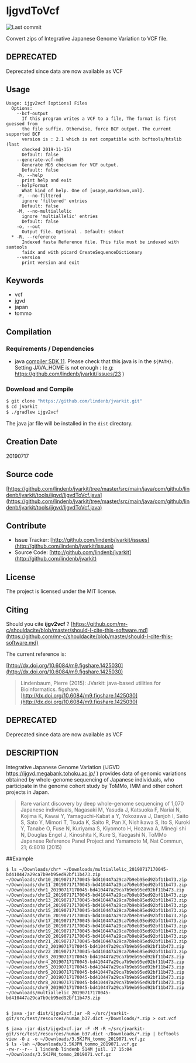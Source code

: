 # IjgvdToVcf

![Last commit](https://img.shields.io/github/last-commit/lindenb/jvarkit.png)

Convert zips of Integrative Japanese Genome Variation to VCF file.


## DEPRECATED

Deprecated since data are now available as VCF

## Usage

```
Usage: ijgv2vcf [options] Files
  Options:
    --bcf-output
      If this program writes a VCF to a file, The format is first guessed from 
      the file suffix. Otherwise, force BCF output. The current supported BCF 
      version is : 2.1 which is not compatible with bcftools/htslib (last 
      checked 2019-11-15)
      Default: false
    --generate-vcf-md5
      Generate MD5 checksum for VCF output.
      Default: false
    -h, --help
      print help and exit
    --helpFormat
      What kind of help. One of [usage,markdown,xml].
    -F, --no-filtered
      ignore 'filtered' entries
      Default: false
    -M, --no-multiallelic
      ignore 'multiallelic' entries
      Default: false
    -o, --out
      Output file. Optional . Default: stdout
  * -R, --reference
      Indexed fasta Reference file. This file must be indexed with samtools 
      faidx and with picard CreateSequenceDictionary
    --version
      print version and exit

```


## Keywords

 * vcf
 * jgvd
 * japan
 * tommo


## Compilation

### Requirements / Dependencies

* java [compiler SDK 11](https://jdk.java.net/11/). Please check that this java is in the `${PATH}`. Setting JAVA_HOME is not enough : (e.g: https://github.com/lindenb/jvarkit/issues/23 )


### Download and Compile

```bash
$ git clone "https://github.com/lindenb/jvarkit.git"
$ cd jvarkit
$ ./gradlew ijgv2vcf
```

The java jar file will be installed in the `dist` directory.


## Creation Date

20190717

## Source code 

[https://github.com/lindenb/jvarkit/tree/master/src/main/java/com/github/lindenb/jvarkit/tools/ijgvd/IjgvdToVcf.java](https://github.com/lindenb/jvarkit/tree/master/src/main/java/com/github/lindenb/jvarkit/tools/ijgvd/IjgvdToVcf.java)


## Contribute

- Issue Tracker: [http://github.com/lindenb/jvarkit/issues](http://github.com/lindenb/jvarkit/issues)
- Source Code: [http://github.com/lindenb/jvarkit](http://github.com/lindenb/jvarkit)

## License

The project is licensed under the MIT license.

## Citing

Should you cite **ijgv2vcf** ? [https://github.com/mr-c/shouldacite/blob/master/should-I-cite-this-software.md](https://github.com/mr-c/shouldacite/blob/master/should-I-cite-this-software.md)

The current reference is:

[http://dx.doi.org/10.6084/m9.figshare.1425030](http://dx.doi.org/10.6084/m9.figshare.1425030)

> Lindenbaum, Pierre (2015): JVarkit: java-based utilities for Bioinformatics. figshare.
> [http://dx.doi.org/10.6084/m9.figshare.1425030](http://dx.doi.org/10.6084/m9.figshare.1425030)


## DEPRECATED

Deprecated since data are now available as VCF

## DESCRIPTION

Integrative Japanese Genome Variation (iJGVD https://ijgvd.megabank.tohoku.ac.jp/ ) provides data of genomic variations obtained by whole-genome sequencing of Japanese individuals, who participate in the genome cohort study by ToMMo, IMM and other cohort projects in Japan.

> Rare variant discovery by deep whole-genome sequencing of 1,070 Japanese individuals, Nagasaki M, Yasuda J, Katsuoka F, Nariai N, Kojima K, Kawai Y, Yamaguchi-Kabat
a Y, Yokozawa J, Danjoh I, Saito S, Sato Y, Mimori T, Tsuda K, Saito R, Pan X, Nishikawa S, Ito S, Kuroki Y, Tanabe O, Fuse N, Kuriyama S, Kiyomoto H, Hozawa A, Minegi
shi N, Douglas Engel J, Kinoshita K, Kure S, Yaegashi N, ToMMo Japanese Reference Panel Project and Yamamoto M, Nat Commun, 21; 6:8018 (2015) 


##Example


```
$ ls ~/Downloads/chr* ~/Downloads/multiallelic_20190717170045-bd410447a29ca7b9eb95ed92bf11b473.zip 
~/Downloads/chr10_20190717170045-bd410447a29ca7b9eb95ed92bf11b473.zip
~/Downloads/chr11_20190717170045-bd410447a29ca7b9eb95ed92bf11b473.zip
~/Downloads/chr1_20190717170045-bd410447a29ca7b9eb95ed92bf11b473.zip
~/Downloads/chr12_20190717170045-bd410447a29ca7b9eb95ed92bf11b473.zip
~/Downloads/chr13_20190717170045-bd410447a29ca7b9eb95ed92bf11b473.zip
~/Downloads/chr14_20190717170045-bd410447a29ca7b9eb95ed92bf11b473.zip
~/Downloads/chr15_20190717170045-bd410447a29ca7b9eb95ed92bf11b473.zip
~/Downloads/chr16_20190717170045-bd410447a29ca7b9eb95ed92bf11b473.zip
~/Downloads/chr17_20190717170045-bd410447a29ca7b9eb95ed92bf11b473.zip
~/Downloads/chr18_20190717170045-bd410447a29ca7b9eb95ed92bf11b473.zip
~/Downloads/chr19_20190717170045-bd410447a29ca7b9eb95ed92bf11b473.zip
~/Downloads/chr20_20190717170045-bd410447a29ca7b9eb95ed92bf11b473.zip
~/Downloads/chr21_20190717170045-bd410447a29ca7b9eb95ed92bf11b473.zip
~/Downloads/chr2_20190717170045-bd410447a29ca7b9eb95ed92bf11b473.zip
~/Downloads/chr22_20190717170045-bd410447a29ca7b9eb95ed92bf11b473.zip
~/Downloads/chr3_20190717170045-bd410447a29ca7b9eb95ed92bf11b473.zip
~/Downloads/chr4_20190717170045-bd410447a29ca7b9eb95ed92bf11b473.zip
~/Downloads/chr5_20190717170045-bd410447a29ca7b9eb95ed92bf11b473.zip
~/Downloads/chr6_20190717170045-bd410447a29ca7b9eb95ed92bf11b473.zip
~/Downloads/chr7_20190717170045-bd410447a29ca7b9eb95ed92bf11b473.zip
~/Downloads/chr8_20190717170045-bd410447a29ca7b9eb95ed92bf11b473.zip
~/Downloads/chr9_20190717170045-bd410447a29ca7b9eb95ed92bf11b473.zip
~/Downloads/multiallelic_20190717170045-bd410447a29ca7b9eb95ed92bf11b473.zip


$ java -jar dist/ijgv2vcf.jar -R ~/src/jvarkit-git/src/test/resources/human_b37.dict ~/Downloads/*.zip > out.vcf

$ java -jar dist/ijgv2vcf.jar -F -M -R ~/src/jvarkit-git/src/test/resources/human_b37.dict ~/Downloads/*.zip | bcftools view -O z -o ~/Downloads/3.5KJPN_tommo_2019071.vcf.gz
$ ls -lah ~/Downloads/3.5KJPN_tommo_2019071.vcf.gz
-rw-r--r-- 1 lindenb lindenb 514M juil. 17 15:04 ~/Downloads/3.5KJPN_tommo_2019071.vcf.gz
```

